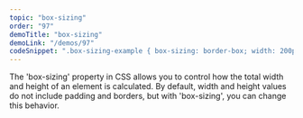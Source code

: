 ```yaml
---
topic: "box-sizing"
order: "97"
demoTitle: "box-sizing"
demoLink: "/demos/97"
codeSnippet: ".box-sizing-example { box-sizing: border-box; width: 200px; padding: 20px; border: 2px solid black; }"
---
```


The 'box-sizing' property in CSS allows you to control how the total width and height of an element is calculated. By default, width and height values do not include padding and borders, but with 'box-sizing', you can change this behavior.
<br />
